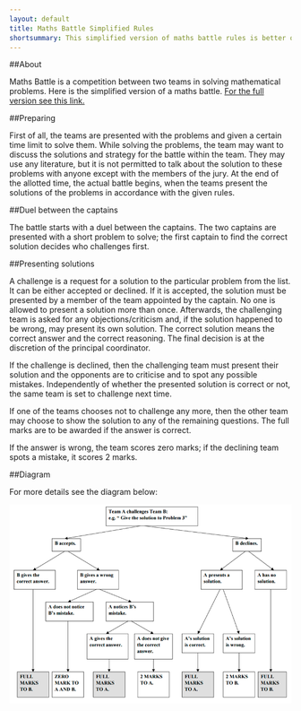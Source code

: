 ```yaml
---
layout: default
title: Maths Battle Simplified Rules
shortsummary: This simplified version of maths battle rules is better optimized for new teams that do not have experince presenting math problems.
---
```


##About

Maths Battle is a competition between two teams in solving mathematical problems. Here is the simplified version of a maths battle. 
[For the full version see this link.](original-rules.html)

##Preparing

First of all, the teams are presented with the problems and given a certain time limit to solve them. 
While solving the problems, the team may want to discuss the solutions and strategy for the battle within the team. 
They may use any literature, but it is not permitted to talk about the solution to these problems with anyone except 
with the members of the jury. At the end of the allotted time, the actual battle begins, when the teams present the 
solutions of the problems in accordance with the given rules.

##Duel between the captains

The battle starts with a duel between the captains. The two captains are presented with a short problem to solve; 
the first captain to find the correct solution decides who challenges first.

##Presenting solutions

A challenge is a request for a solution to the particular problem from the list. It can be either accepted or declined. 
If it is accepted, the solution must be presented by a member of the team appointed by the captain. No one is allowed 
to present a solution more than once. Afterwards, the challenging team is asked for any objections/criticism and, if 
the solution happened to be wrong, may present its own solution. The correct solution means the correct answer and the 
correct reasoning. The final decision is at the discretion of the principal coordinator.

If the challenge is declined, then the challenging team must present their solution and the opponents are to criticise 
and to spot any possible mistakes. Independently of whether the presented solution is correct or not, the same team is set to challenge next time.

If one of the teams chooses not to challenge any more, then the other team may choose to show the solution to any of the remaining questions. The full marks are to be awarded if the answer is correct.

If the answer is wrong, the team scores zero marks; if the declining team spots a mistake, it scores 2 marks.

##Diagram

For more details see the diagram below:

![](/images/mathsbattlediagram1.png)
